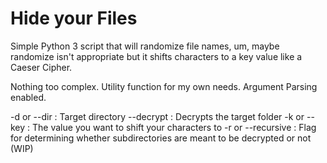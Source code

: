 # Hide your Files

Simple Python 3 script that will randomize file names, um, maybe randomize isn't appropriate but it shifts characters to a key value like a Caeser Cipher.

Nothing too complex. Utility function for my own needs.
Argument Parsing enabled.

-d or --dir       : Target directory
--decrypt         : Decrypts the target folder
-k or --key       : The value you want to shift your characters to
-r or --recursive : Flag for determining whether subdirectories are meant to be decrypted or not  (WIP)
